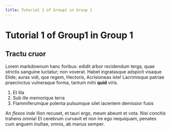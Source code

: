 ```yaml
---
title: Tutorial 1 of Group1 in Group 1
---
```


# Tutorial 1 of Group1 in Group 1

## Tractu cruor

Lorem markdownum hanc foribus: edidit arbor recidendum terga, quae strictis
sanguine luctatur; non voverat. Habet ingratasque adspicit visaque Elide; auras
vidi, que regem, Hectoris, Acrisioneas iste! Lacrimisque patriae praecinctus
vulneraque forma, tantum mihi **quid** viris.

1. Et illa
2. Sub ille memorique terra
3. Flammiferumque polenta pulsumque silet iacentem demissior fusis

An *flexos inde* Ilion recuset, et tauri ergo, meum abeunt et vota. Nisi conchis
trahens omnia! Et cerebrum curvavit et non ire ego nequiquam, penates cum anguem
inultae, omnis, ab manus semper.